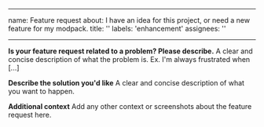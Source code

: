 <!--
SPDX-FileCopyrightText: 2022 klikli-dev

SPDX-License-Identifier: MIT
-->

---
name: Feature request
about: I have an idea for this project, or need a new feature for my modpack.
title: ''
labels: 'enhancement'
assignees: ''

---

**Is your feature request related to a problem? Please describe.**
A clear and concise description of what the problem is. Ex. I'm always frustrated when [...]

**Describe the solution you'd like**
A clear and concise description of what you want to happen.

**Additional context**
Add any other context or screenshots about the feature request here.
